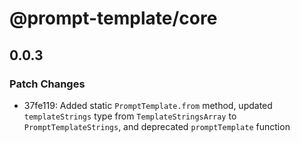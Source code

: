 # @prompt-template/core

## 0.0.3

### Patch Changes

- 37fe119: Added static `PromptTemplate.from` method, updated `templateStrings` type from `TemplateStringsArray` to `PromptTemplateStrings`, and deprecated `promptTemplate` function
